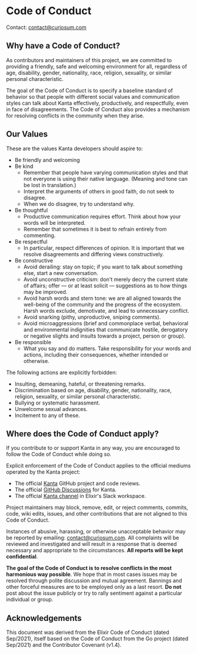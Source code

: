 # Code of Conduct

Contact: [contact@curiosum.com][0]

## Why have a Code of Conduct?

As contributors and maintainers of this project, we are committed to providing a friendly, safe and welcoming environment for all, regardless of age, disability, gender, nationality, race, religion, sexuality, or similar personal characteristic.

The goal of the Code of Conduct is to specify a baseline standard of behavior so that people with different social values and communication styles can talk about Kanta effectively, productively, and respectfully, even in face of disagreements. The Code of Conduct also provides a mechanism for resolving conflicts in the community when they arise.

## Our Values

These are the values Kanta developers should aspire to:

  * Be friendly and welcoming
  * Be kind
    * Remember that people have varying communication styles and that not everyone is using their native language. (Meaning and tone can be lost in translation.)
    * Interpret the arguments of others in good faith, do not seek to disagree.
    * When we do disagree, try to understand why.
  * Be thoughtful
    * Productive communication requires effort. Think about how your words will be interpreted.
    * Remember that sometimes it is best to refrain entirely from commenting.
  * Be respectful
    * In particular, respect differences of opinion. It is important that we resolve disagreements and differing views constructively.
  * Be constructive
    * Avoid derailing: stay on topic; if you want to talk about something else, start a new conversation.
    * Avoid unconstructive criticism: don't merely decry the current state of affairs; offer — or at least solicit — suggestions as to how things may be improved.
    * Avoid harsh words and stern tone: we are all aligned towards the well-being of the community and the progress of the ecosystem. Harsh words exclude, demotivate, and lead to unnecessary conflict.
    * Avoid snarking (pithy, unproductive, sniping comments).
    * Avoid microaggressions (brief and commonplace verbal, behavioral and environmental indignities that communicate hostile, derogatory or negative slights and insults towards a project, person or group).
  * Be responsible
    * What you say and do matters. Take responsibility for your words and actions, including their consequences, whether intended or otherwise.

The following actions are explicitly forbidden:

  * Insulting, demeaning, hateful, or threatening remarks.
  * Discrimination based on age, disability, gender, nationality, race, religion, sexuality, or similar personal characteristic.
  * Bullying or systematic harassment.
  * Unwelcome sexual advances.
  * Incitement to any of these.

## Where does the Code of Conduct apply?

If you contribute to or support Kanta in any way, you are encouraged to follow the Code of Conduct while doing so.

Explicit enforcement of the Code of Conduct applies to the official mediums operated by the Kanta project:

* The official [Kanta][1] GitHub project and code reviews.
* The official [GitHub Discussions][2] for Kanta.
* The official [Kanta channel][3] in Elixir's Slack workspace.

Project maintainers may block, remove, edit, or reject comments, commits, code, wiki edits, issues, and other contributions that are not aligned to this Code of Conduct.

Instances of abusive, harassing, or otherwise unacceptable behavior may be reported by emailing: [contact@curiosum.com][0]. All complaints will be reviewed and investigated and will result in a response that is deemed necessary and appropriate to the circumstances. **All reports will be kept confidential**.

**The goal of the Code of Conduct is to resolve conflicts in the most harmonious way possible**. We hope that in most cases issues may be resolved through polite discussion and mutual agreement. Bannings and other forceful measures are to be employed only as a last resort. **Do not** post about the issue publicly or try to rally sentiment against a particular individual or group.

## Acknowledgements

This document was derived from the Elixir Code of Conduct (dated Sep/2021), itself based on the Code of Conduct from the Go project (dated Sep/2021) and the Contributor Covenant (v1.4).

[0]: mailto:contact@curiosum.com?subject=Kanta:%20Code%20of%20Conduct%20Report
[1]: https://github.com/curiosum-dev/kanta/
[2]: https://github.com/curiosum-dev/kanta/discussions
[3]: https://elixir-lang.slack.com/archives/C099BMEN5BP
